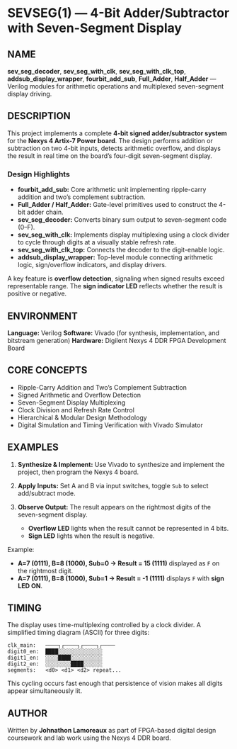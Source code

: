 # SEVSEG(1) — 4-Bit Adder/Subtractor with Seven-Segment Display

## NAME
**sev_seg_decoder**, **sev_seg_with_clk**, **sev_seg_with_clk_top**, **addsub_display_wrapper**, **fourbit_add_sub**, **Full_Adder**, **Half_Adder** — Verilog modules for arithmetic operations and multiplexed seven-segment display driving.

## DESCRIPTION

This project implements a complete **4-bit signed adder/subtractor system** for the **Nexys 4 Artix-7 Power board**.
The design performs addition or subtraction on two 4-bit inputs, detects arithmetic overflow, and displays the result in real time on the board’s four-digit seven-segment display.

### Design Highlights

* **fourbit\_add\_sub:** Core arithmetic unit implementing ripple-carry addition and two’s complement subtraction.
* **Full\_Adder / Half\_Adder:** Gate-level primitives used to construct the 4-bit adder chain.
* **sev\_seg\_decoder:** Converts binary sum output to seven-segment code (0–F).
* **sev\_seg\_with\_clk:** Implements display multiplexing using a clock divider to cycle through digits at a visually stable refresh rate.
* **sev\_seg\_with\_clk\_top:** Connects the decoder to the digit-enable logic.
* **addsub\_display\_wrapper:** Top-level module connecting arithmetic logic, sign/overflow indicators, and display drivers.

A key feature is **overflow detection**, signaling when signed results exceed representable range. The **sign indicator LED** reflects whether the result is positive or negative.

## ENVIRONMENT

**Language:** Verilog
**Software:** Vivado (for synthesis, implementation, and bitstream generation)
**Hardware:** Digilent Nexys 4 DDR FPGA Development Board

## CORE CONCEPTS

* Ripple-Carry Addition and Two’s Complement Subtraction
* Signed Arithmetic and Overflow Detection
* Seven-Segment Display Multiplexing
* Clock Division and Refresh Rate Control
* Hierarchical & Modular Design Methodology
* Digital Simulation and Timing Verification with Vivado Simulator

## EXAMPLES

1. **Synthesize & Implement:** Use Vivado to synthesize and implement the project, then program the Nexys 4 board.
2. **Apply Inputs:** Set A and B via input switches, toggle `Sub` to select add/subtract mode.
3. **Observe Output:** The result appears on the rightmost digits of the seven-segment display.

   * **Overflow LED** lights when the result cannot be represented in 4 bits.
   * **Sign LED** lights when the result is negative.

Example:

* **A=7 (0111), B=8 (1000), Sub=0 → Result = 15 (1111)** displayed as `F` on the rightmost digit.
* **A=7 (0111), B=8 (1000), Sub=1 → Result = -1 (1111)** displays `F` with **sign LED ON**.

## TIMING

The display uses time-multiplexing controlled by a clock divider.
A simplified timing diagram (ASCII) for three digits:

```
clk_main:   ────┐┌────┐┌────┐┌────
digit0_en:  ████░░░░░░░░░░░░░░
digit1_en:  ░░░░████░░░░░░░░░░
digit2_en:  ░░░░░░░░████░░░░░░
segments:   <d0> <d1> <d2> repeat...
```

This cycling occurs fast enough that persistence of vision makes all digits appear simultaneously lit.

## AUTHOR

Written by **Johnathon Lamoreaux** as part of FPGA-based digital design coursework and lab work using the Nexys 4 DDR board.

